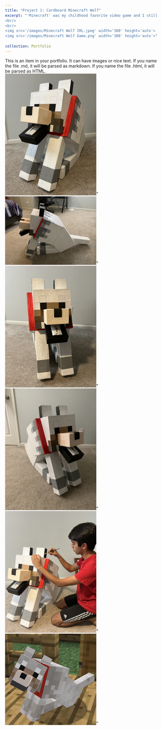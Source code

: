 ```yaml
---
title: "Project 1: Cardboard Minecraft Wolf"
excerpt: "'Minecraft' was my childhood favorite video game and I still play it today, and one of my favorite mechanics is the ability to tame a pet wolf. This was the first project I ever made, fully made of cardboard and hand-painted. It's not complex with any electronics, but it's very monumental since it began my love for engineering and building.
<br/>
<br/>
<img src='/images/Minecraft Wolf IRL.jpeg' width='300' height='auto'>
<img src='/images/Minecraft Wolf Game.png' width='300' height='auto'>"

collection: Portfolio
---
```

This is an item in your portfolio. It can have images or nice text. If you name the file .md, it will be parsed as markdown. If you name the file .html, it will be parsed as HTML. 
<br/>
<img src='/images/Minecraft Wolf IRL.jpeg' width='300' height='auto'>"
<img src='/images/Minecraft Wolf Side View.jpeg' width='300' height='auto'>"
<img src='/images/Minecraft Dog Front View.jpeg' width='300' height='auto'>"
<img src='/images/Minecraft Dog Right View.jpeg' width='300' height='auto'>"
<img src='/images/Minecraft Dog Work Pose.jpeg' width='300' height='auto'>"
<img src='/images/Minecraft Wolf Game.png' width='300' height='auto'>"




